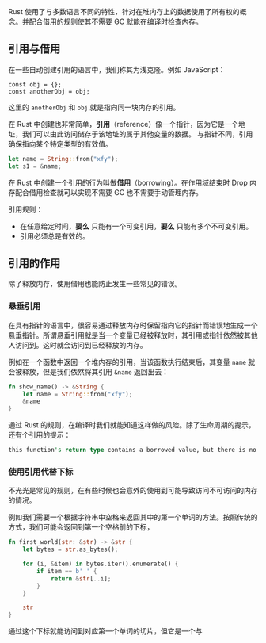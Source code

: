 Rust 使用了与多数语言不同的特性，针对在堆内存上的数据使用了所有权的概念。并配合借用的规则使其不需要 GC 就能在编译时检查内存。

## 引用与借用

在一些自动创建引用的语言中，我们称其为浅克隆。例如 JavaScript：

```tsx
const obj = {};
const anotherObj = obj;
```

这里的 `anotherObj` 和 `obj` 就是指向同一块内存的引用。

在 Rust 中创建也非常简单，**引用**（reference）像一个指针，因为它是一个地址，我们可以由此访问储存于该地址的属于其他变量的数据。 与指针不同，引用确保指向某个特定类型的有效值。

```rust
let name = String::from("xfy");
let s1 = &name;
```

在 Rust 中创建一个引用的行为叫做**借用**（borrowing）。在作用域结束时 Drop 内存配合借用检查就可以实现不需要 GC 也不需要手动管理内存。

引用规则：

- 在任意给定时间，**要么** 只能有一个可变引用，**要么** 只能有多个不可变引用。
- 引用必须总是有效的。

## 引用的作用

除了释放内存，使用借用也能防止发生一些常见的错误。

### 悬垂引用

在具有指针的语言中，很容易通过释放内存时保留指向它的指针而错误地生成一个悬垂指针。所谓悬垂引用就是当一个变量已经被释放时，其引用或指针依然被其他人访问到。这时就会访问到已经释放的内存。

例如在一个函数中返回一个堆内存的引用，当该函数执行结束后，其变量 `name` 就会被释放，但是我们依然将其引用 `&name` 返回出去：

```rust
fn show_name() -> &String {
    let name = String::from("xfy");
    &name
}
```

通过 Rust 的规则，在编译时我们就能知道这样做的风险。除了生命周期的提示，还有个引用的提示：

```rust
this function's return type contains a borrowed value, but there is no value for it to be borrowed from
```

### 使用引用代替下标

不光光是常见的规则，在有些时候也会意外的使用到可能导致访问不可访问的内存的情况。

例如我们需要一个根据字符串中空格来返回其中的第一个单词的方法。按照传统的方式，我们可能会返回到第一个空格前的下标，

```rust
fn first_world(str: &str) -> &str {
    let bytes = str.as_bytes();

    for (i, &item) in bytes.iter().enumerate() {
        if item == b' ' {
            return &str[..i];
        }
    }

    str
}
```

通过这个下标就能访问到对应第一个单词的切片，但它是一个与